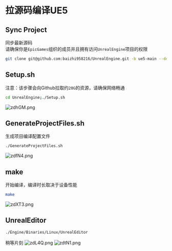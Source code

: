 # 拉源码编译UE5

## Sync Project
同步最新源码  
请确保你是```EpicGames```组织的成员并且拥有访问```UnrealEngine```项目的权限
```bash
git clone git@github.com:baizhi958216/UnrealEngine.git -b ue5-main --depth=1
```
## Setup.sh
注意：该步骤会向Github拉取约```20G```的资源，请确保网络畅通
```bash
cd UnrealEngine;./Setup.sh
```
![zdhGM.png](https://s1.328888.xyz/2022/06/07/zdhGM.png)
## GenerateProjectFiles.sh
生成项目编译配置文件
```bash
./GenerateProjectFiles.sh
```
![zdfN4.png](https://s1.328888.xyz/2022/06/07/zdfN4.png)
## make
开始编译，编译时长取决于设备性能
```bash
make
```
![zdXT3.png](https://s1.328888.xyz/2022/06/07/zdXT3.png)
## UnrealEditor
```bash
./Engine/Binaries/Linux/UnrealEditor
```
稍等片刻
![zdL4Q.png](https://s1.328888.xyz/2022/06/07/zdL4Q.png)
![zdtN1.png](https://s1.328888.xyz/2022/06/07/zdtN1.png)